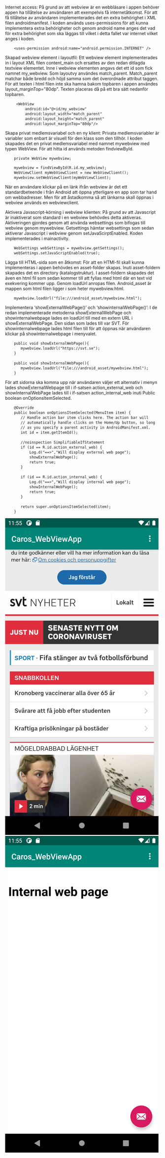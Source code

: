 
Internet access:
På grund av att webview är en webbläsare i appen behöver appen ha tillåtelse av användaren att exempelvis få internetåtkomst. För att få tillåtelse av användaren implementerades det en extra behörighet i XML filen androidmanifest. I koden används uses-permissions för att kunna implementera extra behörigheter och genom android name anges det vad för extra behörighet som ska läggas till vilket i detta fallet var internet vilket anges i koden.

```
    <uses-permission android:name="android.permission.INTERNET" />
```

Skapad webview element i layoutfil:
Ett webview element implementerades in i layout XML filen content_main och ersattes av den redan ditlagda textview elementet. Inne i webview elementen angavs det ett id som fick namnet my_webview. Som layoutvy användes match_parent. Match_parent matchar både bredd och höjd samma som det överordnade attribut taggen. För att texten i html filen inte ska hamna bakom topbaren i appen användes layout_marginTop="80dp". Texten placeras då på ett bra sätt nedanför topbaren.

```
     <WebView
         android:id="@+id/my_webview"
         android:layout_width="match_parent"
         android:layout_height="match_parent"
         android:layout_marginTop="80dp"/>
```


Skapa privat medlemsvariabel och en ny klient:
Privata medlemsvariabler är variabler som enbart är visuell för den klass som den tillhör. I koden skapades det en privat medlemsvariabel med namnet mywebview med typen WebView. För att hitta id används metoden findviewById.

```
    private WebView mywebview;
```

```
    mywebview = findViewById(R.id.my_webview);
    WebViewClient myWebViewClient = new WebViewClient();
    mywebview.setWebViewClient(myWebViewClient);
```

När en användare klickar på en länk ifrån webview är det ett standardbeteende i från Android att öppna ytterligare en app som tar hand om webbadresser. Men för att åstadkomma så att länkarna skall öppnas i webview används en webviewclient.

Aktivera Javascript-körning i webview klienten:
På grund av att Javascript är inaktiverat som standard i en webview behövdes detta aktiveras. Aktiveringen gjordes genom att använda websettings som bifogas till webview genom mywebview. Getsettings hämtar websettings som sedan aktiverar Javascript i webview genom setJavaScirptEnabled. Koden implementerades i mainactivity.

```
    WebSettings webSettings = mywebview.getSettings();
    webSettings.setJavaScriptEnabled(true);
```

Lägga till HTML-sida som en åtkomst:
För att en HTMl-fil skall kunna implementeras i appen behövdes en asset-folder skapas. Inuti asset-foldern skapades det en directory (katalogstruktur). I asset-foldern skapades det även en html fil som sedan kommer till att fyllas med html där en text vid exekvering kommer upp. Genom loadUrl anropas filen. Android_asset är mappen som html filen ligger i som heter mywebview.html.

```
    mywebview.loadUrl("file:///android_asset/mywebview.html");
```

Implementera ‘showExternalWebPage()’ och ‘showinternalWebPage()’:
I de redan implementerade metoderna showExternalWebPage och showinternalwebpage lades en loadUrl till med en extern URL i showExternalWebPage. Den sidan som lades till var SVT. För showinternalwebpage lades html filen till för att öppnas när användaren klickar på showinternalwebpage i menyvalet.

```
    public void showExternalWebPage(){
       mywebview.loadUrl("https://svt.se");
    }

    public void showInternalWebPage(){
       mywebview.loadUrl("file:///android_asset/mywebview.html");
    }
```

För att sidorna ska komma upp när användaren väljer ett alternativ i menyn lades showExternalWebpage till i if-satsen action_external_web och showInternalWebPage lades till i if-satsen action_internal_web inuti Public boolean onOptionsItemSelected.

```
    @Override
    public boolean onOptionsItemSelected(MenuItem item) {
       // Handle action bar item clicks here. The action bar will
       // automatically handle clicks on the Home/Up button, so long
       // as you specify a parent activity in AndroidManifest.xml.
       int id = item.getItemId();

       //noinspection SimplifiableIfStatement
       if (id == R.id.action_external_web) {
           Log.d("==>","Will display external web page");
           showExternalWebPage();
           return true;
       }

       if (id == R.id.action_internal_web) {
           Log.d("==>","Will display internal web page");
           showInternalWebPage();
           return true;
       }

       return super.onOptionsItemSelected(item);
    }
```

![](External_webpage.png)
![](Internal_webpage.png)
